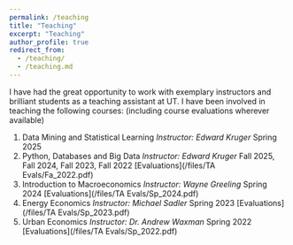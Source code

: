 ```yaml
---
permalink: /teaching
title: "Teaching"
excerpt: "Teaching"
author_profile: true
redirect_from: 
  - /teaching/
  - /teaching.md
---
```


I have had the great opportunity to work with exemplary instructors and brilliant students as a teaching assistant at UT. I have been involved in teaching the following courses: (including course evaluations wherever available)

1. Data Mining and Statistical Learning *Instructor: Edward Kruger* Spring 2025 
2. Python, Databases and Big Data *Instructor: Edward Kruger* Fall 2025, Fall 2024, Fall 2023, Fall 2022 [Evaluations](/files/TA Evals/Fa_2022.pdf)
3. Introduction to Macroeconomics *Instructor: Wayne Greeling* Spring 2024 [Evaluations](/files/TA Evals/Sp_2024.pdf) 
4. Energy Economics *Instructor: Michael Sadler*  Spring 2023 [Evaluations](/files/TA Evals/Sp_2023.pdf)
5. Urban Economics *Instructor: Dr. Andrew Waxman* Spring 2022 [Evaluations](/files/TA Evals/Sp_2022.pdf)
